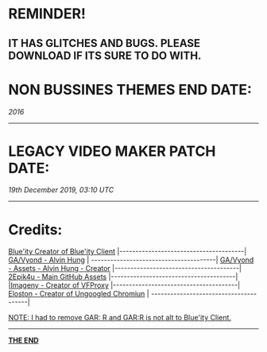 # REMINDER!

IT HAS GLITCHES AND BUGS. PLEASE DOWNLOAD IF ITS SURE TO DO WITH.
-----------------------------------

# NON BUSSINES THEMES END DATE:

*2016*

-----------------------------------


# LEGACY VIDEO MAKER PATCH DATE:

*19th December 2019, 03:10 UTC*

-----------------------------------

# Credits: 

<a href="https://github.com/gagominecraft12">Blue'ity Creator of Blue'ity Client</a>
                                             |---------------------------------------|
<a href="https://twitter.com/alvinhung">GA/Vyond - Alvin Hung</a>
                                        | ---------------------------------------|
<a href="https://twitter.com/Vyond">GA/Vyond - Assets - Alvin Hung - Creator</a>
                                    |---------------------------------------|
<a href="https://github.com/2Epik4u/">2Epik4u - Main GitHub Assets</a>
                                     |---------------------------------------|
<a href="https://github.com/imageny/">|Imageny - Creator of VFProxy</a>
                                     |---------------------------------------|
<a href="https://github.com/Eloston/">Eloston - Creator of Ungoogled Chromiun</a>
                                     | ---------------------------------------|
<a href="">                                     

NOTE: I had to remove GAR: R and GAR:R is not alt to Blue'ity Client.

-----------------------------------


<strong>THE END</strong>
